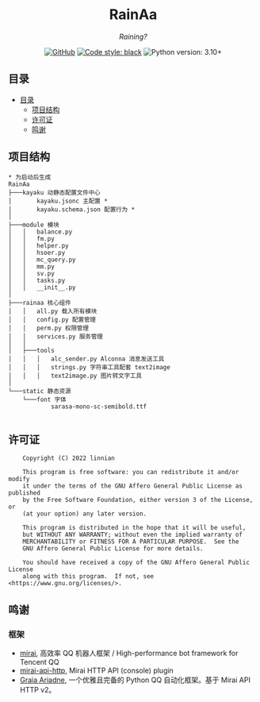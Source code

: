 <div align="center">

# RainAa

_Raining?_

[![GitHub](https://img.shields.io/github/license/Little-LinNian/RainAa)](https://www.gnu.org/licenses/agpl-3.0)
[![Code style: black](https://img.shields.io/badge/code%20style-black-000000.svg)](https://github.com/psf/black)
![Python version: 3.10+](https://img.shields.io/badge/python-3.10+-blue.svg)

</div>

## 目录

* [目录](#目录)
  * [项目结构](#项目结构)
  * [许可证](#许可证)
  * [鸣谢](#鸣谢)

## 项目结构

```
* 为启动后生成
RainAa
├───kayaku 动静态配置文件中心
│       kayaku.jsonc 主配置 *
│       kayaku.schema.json 配置行为 * 
│
├───module 模块
│   │   balance.py
│   │   fm.py
│   │   helper.py
│   │   hsoer.py
│   │   mc_query.py
│   │   mm.py
│   │   sv.py
│   │   tasks.py
│   │   __init__.py
│
├───rainaa 核心组件
│   │   all.py 载入所有模块
│   │   config.py 配置管理
│   │   perm.py 权限管理
│   │   services.py 服务管理
│   │
│   ├───tools
│   │   │   alc_sender.py Alconna 消息发送工具
│   │   │   strings.py 字符串工具配套 text2image
│   │   │   text2image.py 图片转文字工具
│
└───static 静态资源
    └───font 字体
            sarasa-mono-sc-semibold.ttf


```

## 许可证

```
    Copyright (C) 2022 linnian

    This program is free software: you can redistribute it and/or modify
    it under the terms of the GNU Affero General Public License as published
    by the Free Software Foundation, either version 3 of the License, or
    (at your option) any later version.

    This program is distributed in the hope that it will be useful,
    but WITHOUT ANY WARRANTY; without even the implied warranty of
    MERCHANTABILITY or FITNESS FOR A PARTICULAR PURPOSE.  See the
    GNU Affero General Public License for more details.

    You should have received a copy of the GNU Affero General Public License
    along with this program.  If not, see <https://www.gnu.org/licenses/>.
```

## 鸣谢

### 框架

* [mirai](https://github.com/mamoe/mirai), 高效率 QQ 机器人框架 / High-performance bot framework for Tencent QQ
* [mirai-api-http](https://github.com/project-mirai/mirai-api-http), Mirai HTTP API (console) plugin
* [Graia Ariadne](https://github.com/GraiaProject/Ariadne), 一个优雅且完备的 Python QQ 自动化框架。基于 Mirai API HTTP v2。
